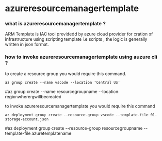 # azureresourcemanagertemplate  

### what is azureresourcemanagertemplate ? </br>
ARM Template is IAC tool providedd by azure cloud provider for 
cration of infrastructure using scripting template i.e scripts ,
the logic is generally written in json format.


### how to invoke azureresourcemanagertemplate using auzure cli ? </br>
to create a resource group you would require this command. 
```
az group create --name vscode --location 'Central US' 
```
#az group create --name resourcegroupname --location regionwherergwillbecreated

to invoke azureresourcemanagertemplate you would require this command

```
az deployment group create --resource-group vscode --template-file 01-storage-account.json
```
#az deployment group create --resource-group resourcegroupname --template-file azuretemplatename 



